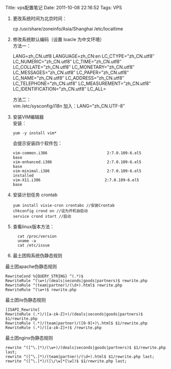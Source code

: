Title: vps配置笔记
Date: 2011-10-08 22:16:52
Tags: VPS



 1. 更改系统时间为北京时间：
 
	cp /usr/share/zoneinfo/Asia/Shanghai /etc/localtime
	
 2. 修改系统默认编码（设置 loacle 为中文环境）  
	方法一：

	LANG=zh_CN.utf8
	LANGUAGE=zh_CN:en
	LC_CTYPE=”zh_CN.utf8″
	LC_NUMERIC=”zh_CN.utf8″
	LC_TIME=”zh_CN.utf8″
	LC_COLLATE=”zh_CN.utf8″
	LC_MONETARY=”zh_CN.utf8″
	LC_MESSAGES=”zh_CN.utf8″
	LC_PAPER=”zh_CN.utf8″
	LC_NAME=”zh_CN.utf8″
	LC_ADDRESS=”zh_CN.utf8″
	LC_TELEPHONE=”zh_CN.utf8″
	LC_MEASUREMENT=”zh_CN.utf8″
	LC_IDENTIFICATION=”zh_CN.utf8″
	LC_ALL=
	
	方法二：  
	vim /etc/sysconfig/i18n
	加入：LANG=”zh_CN.UTF-8″

 3. 安装VIM编辑器  
	安装：  
	
		yum -y install vim*
	
	会提示安装四个软件包：
	
		vim-common.i386                          2:7.0.109-6.el5              base  
		vim-enhanced.i386                        2:7.0.109-6.el5               base  
		vim-minimal.i386                         2:7.0.109-6.el5               installed  
		vim-X11.i386                            2:7.0.109-6.el5               base
	
 4. 安装计划任务 crontab
 
		yum install vixie-cron crontabs //安装Crontab
		chkconfig crond on //设为开机自启动
		service crond start //启动

 5. 查看linux版本方法：
 
		  cat /proc/version
		  uname -a
		  cat /etc/issue
  
 6. 最土团购系统伪静态规则
 
最土团apache伪静态规则

	RewriteCond %{QUERY_STRING} ^(.*)$
	RewriteRule ^(\w+)/(deals|seconds|goods|partners)$ rewrite.php
	RewriteRule ^(team|partner)/(\d+).html$ rewrite.php
	RewriteRule ^(\w+)$ rewrite.php
	
最土团iis伪静态规则

	[ISAPI_Rewrite]
	RewriteRule (.*)/([a-zA-Z]+)/(deals|seconds|goods|partners)$ $1/rewrite.php
	RewriteRule (.*)/(team|partner)/([0-9]+)\.html$ $1/rewrite.php
	RewriteRule (.*)/([a-zA-Z]+)$ /rewrite.php
	
最土团nginx伪静态规则

	rewrite ^([^\.]*)/(\w+)/(deals|seconds|goods|partners)$ $1/rewrite.php last;
	rewrite ^([^\.]*)/(team|partner)/(\d+).html$ $1/rewrite.php last;
	rewrite ^([^\.]*)/([\/\w]*[\w])$ $1/rewrite.php last;